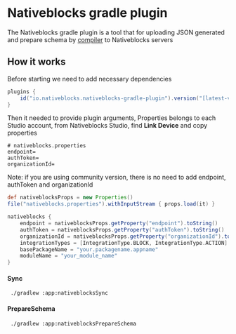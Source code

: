 # Nativeblocks gradle plugin

The Nativeblocks gradle plugin is a tool that for uploading JSON generated and prepare schema
by [compiler](https://github.com/nativeblocks/compiler-android) to Nativeblocks servers

## How it works

Before starting we need to add necessary dependencies

```groovy
plugins {
    id("io.nativeblocks.nativeblocks-gradle-plugin").version("[latest-version]")
}
```

Then it needed to provide plugin arguments,
Properties belongs to each Studio account, from Nativeblocks Studio, find **Link Device** and copy properties

```properties
# nativeblocks.properties
endpoint=
authToken=
organizationId=
```

Note: if you are using community version, there is no need to add endpoint, authToken and organizationId

```groovy
def nativeblocksProps = new Properties()
file("nativeblocks.properties").withInputStream { props.load(it) }

nativeblocks {
    endpoint = nativeblocksProps.getProperty("endpoint").toString()
    authToken = nativeblocksProps.getProperty("authToken").toString()
    organizationId = nativeblocksProps.getProperty("organizationId").toString()
    integrationTypes = [IntegrationType.BLOCK, IntegrationType.ACTION]
    basePackageName = "your.packagename.appname"
    moduleName = "your_module_name"
}
```

#### Sync
```shell
 ./gradlew :app:nativeblocksSync
```

#### PrepareSchema
```shell
 ./gradlew :app:nativeblocksPrepareSchema
```